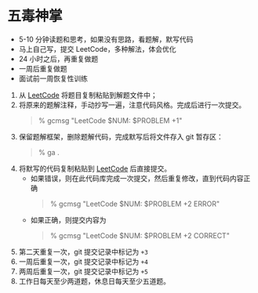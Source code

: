 # 五毒神掌

- 5-10 分钟读题和思考，如果没有思路，看题解，默写代码
- 马上自己写，提交 LeetCode，多种解法，体会优化
- 24 小时之后，再重复做题
- 一周后重复做题
- 面试前一周恢复性训练

1. 从 [LeetCode](https://leetcode-cn.com) 将题目复制粘贴到解题文件中；
2. 将原来的题解注释，手动抄写一遍，注意代码风格。完成后进行一次提交。
    >% gcmsg "LeetCode $NUM: $PROBLEM +1"
3. 保留题解框架，删除题解代码，完成默写后将文件存入 git 暂存区：
    >% ga .
4. 将默写的代码复制粘贴到 [LeetCode](https://leetcode-cn.com) 后直接提交。
    - 如果错误，则在此代码库完成一次提交，然后重复修改，直到代码内容正确
        >% gcmsg "LeetCode $NUM: $PROBLEM +2 ERROR"
    - 如果正确，则提交内容为
        >% gcmsg "LeetCode $NUM: $PROBLEM +2 CORRECT"
5. 第二天重复一次，git 提交记录中标记为 `+3`
6. 一周后重复一次，git 提交记录中标记为 `+4`
6. 两周后重复一次，git 提交记录中标记为 `+5`
5. 工作日每天至少两道题，休息日每天至少五道题。
